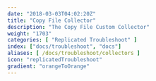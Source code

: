 ```yaml
---
date: "2018-03-03T04:02:20Z"
title: "Copy File Collector"
description: "The Copy File Custom Collector"
weight: "1703"
categories: [ "Replicated Troubleshoot" ]
index: ["docs/troubleshoot", "docs"]
aliases: [ /docs/troubleshoot/collectors ]
icon: "replicatedTroubleshoot"
gradient: "orangeToOrange"
---
```

